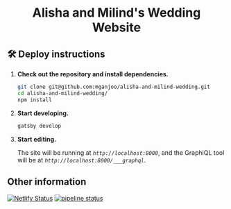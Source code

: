 <h1 align="center">
  Alisha and Milind's Wedding Website
</h1>

## 🛠 Deploy instructions

1.  **Check out the repository and install dependencies.**

    ```sh
    git clone git@github.com:mganjoo/alisha-and-milind-wedding.git
    cd alisha-and-milind-wedding/
    npm install
    ```

1.  **Start developing.**

    ```sh
    gatsby develop
    ```

1.  **Start editing.**

    The site will be running at _`http://localhost:8000`_, and the GraphiQL tool will be at _`http://localhost:8000/___graphql`_.

## Other information

[![Netlify Status](https://api.netlify.com/api/v1/badges/7b8c6a26-ba68-4d43-8588-64f155b15c47/deploy-status)](https://app.netlify.com/sites/winning-lamport-6a6661/deploys)
[![pipeline status](https://gitlab.com/mganjoo/alisha-and-milind-wedding/badges/develop/pipeline.svg)](https://gitlab.com/mganjoo/alisha-and-milind-wedding/commits/develop)
